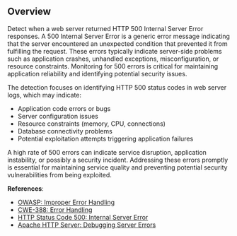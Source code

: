 ## Overview

Detect when a web server returned HTTP 500 Internal Server Error responses. A 500 Internal Server Error is a generic error message indicating that the server encountered an unexpected condition that prevented it from fulfilling the request. These errors typically indicate server-side problems such as application crashes, unhandled exceptions, misconfiguration, or resource constraints. Monitoring for 500 errors is critical for maintaining application reliability and identifying potential security issues.

The detection focuses on identifying HTTP 500 status codes in web server logs, which may indicate:
- Application code errors or bugs
- Server configuration issues
- Resource constraints (memory, CPU, connections)
- Database connectivity problems
- Potential exploitation attempts triggering application failures

A high rate of 500 errors can indicate service disruption, application instability, or possibly a security incident. Addressing these errors promptly is essential for maintaining service quality and preventing potential security vulnerabilities from being exploited.

**References**:
- [OWASP: Improper Error Handling](https://owasp.org/www-community/Improper_Error_Handling)
- [CWE-388: Error Handling](https://cwe.mitre.org/data/definitions/388.html)
- [HTTP Status Code 500: Internal Server Error](https://developer.mozilla.org/en-US/docs/Web/HTTP/Status/500)
- [Apache HTTP Server: Debugging Server Errors](https://httpd.apache.org/docs/2.4/misc/security_tips.html#serversidedata) 